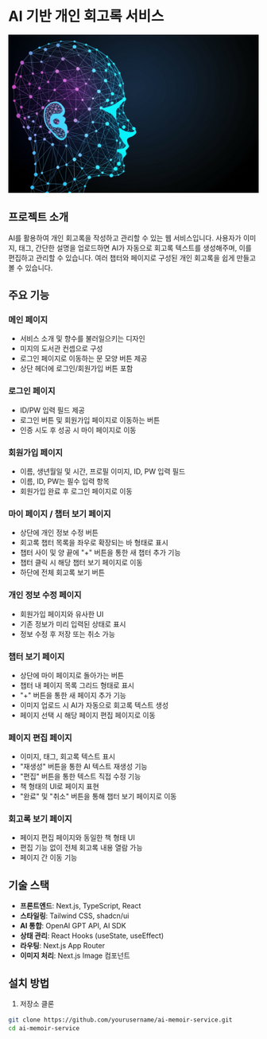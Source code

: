 # AI 기반 개인 회고록 서비스

![회고록 서비스 로고](/public/abstract-profile.png)

## 프로젝트 소개

AI를 활용하여 개인 회고록을 작성하고 관리할 수 있는 웹 서비스입니다. 사용자가 이미지, 태그, 간단한 설명을 업로드하면 AI가 자동으로 회고록 텍스트를 생성해주며, 이를 편집하고 관리할 수 있습니다. 여러 챕터와 페이지로 구성된 개인 회고록을 쉽게 만들고 볼 수 있습니다.

## 주요 기능

### 메인 페이지
- 서비스 소개 및 향수를 불러일으키는 디자인
- 미지의 도서관 컨셉으로 구성
- 로그인 페이지로 이동하는 문 모양 버튼 제공
- 상단 헤더에 로그인/회원가입 버튼 포함

### 로그인 페이지
- ID/PW 입력 필드 제공
- 로그인 버튼 및 회원가입 페이지로 이동하는 버튼
- 인증 시도 후 성공 시 마이 페이지로 이동

### 회원가입 페이지
- 이름, 생년월일 및 시간, 프로필 이미지, ID, PW 입력 필드
- 이름, ID, PW는 필수 입력 항목
- 회원가입 완료 후 로그인 페이지로 이동

### 마이 페이지 / 챕터 보기 페이지
- 상단에 개인 정보 수정 버튼
- 회고록 챕터 목록을 좌우로 확장되는 바 형태로 표시
- 챕터 사이 및 양 끝에 "+" 버튼을 통한 새 챕터 추가 기능
- 챕터 클릭 시 해당 챕터 보기 페이지로 이동
- 하단에 전체 회고록 보기 버튼

### 개인 정보 수정 페이지
- 회원가입 페이지와 유사한 UI
- 기존 정보가 미리 입력된 상태로 표시
- 정보 수정 후 저장 또는 취소 가능

### 챕터 보기 페이지
- 상단에 마이 페이지로 돌아가는 버튼
- 챕터 내 페이지 목록 그리드 형태로 표시
- "+" 버튼을 통한 새 페이지 추가 기능
- 이미지 업로드 시 AI가 자동으로 회고록 텍스트 생성
- 페이지 선택 시 해당 페이지 편집 페이지로 이동

### 페이지 편집 페이지
- 이미지, 태그, 회고록 텍스트 표시
- "재생성" 버튼을 통한 AI 텍스트 재생성 기능
- "편집" 버튼을 통한 텍스트 직접 수정 기능
- 책 형태의 UI로 페이지 표현
- "완료" 및 "취소" 버튼을 통해 챕터 보기 페이지로 이동

### 회고록 보기 페이지
- 페이지 편집 페이지와 동일한 책 형태 UI
- 편집 기능 없이 전체 회고록 내용 열람 가능
- 페이지 간 이동 기능

## 기술 스택

- **프론트엔드**: Next.js, TypeScript, React
- **스타일링**: Tailwind CSS, shadcn/ui
- **AI 통합**: OpenAI GPT API, AI SDK
- **상태 관리**: React Hooks (useState, useEffect)
- **라우팅**: Next.js App Router
- **이미지 처리**: Next.js Image 컴포넌트

## 설치 방법

1. 저장소 클론

```bash
git clone https://github.com/yourusername/ai-memoir-service.git
cd ai-memoir-service
```
